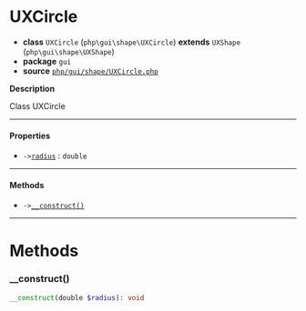 # UXCircle

- **class** `UXCircle` (`php\gui\shape\UXCircle`) **extends** `UXShape` (`php\gui\shape\UXShape`)
- **package** `gui`
- **source** [`php/gui/shape/UXCircle.php`](./src/main/resources/JPHP-INF/sdk/php/gui/shape/UXCircle.php)

**Description**

Class UXCircle

---

#### Properties

- `->`[`radius`](#prop-radius) : `double`

---

#### Methods

- `->`[`__construct()`](#method-__construct)

---
# Methods

<a name="method-__construct"></a>

### __construct()
```php
__construct(double $radius): void
```